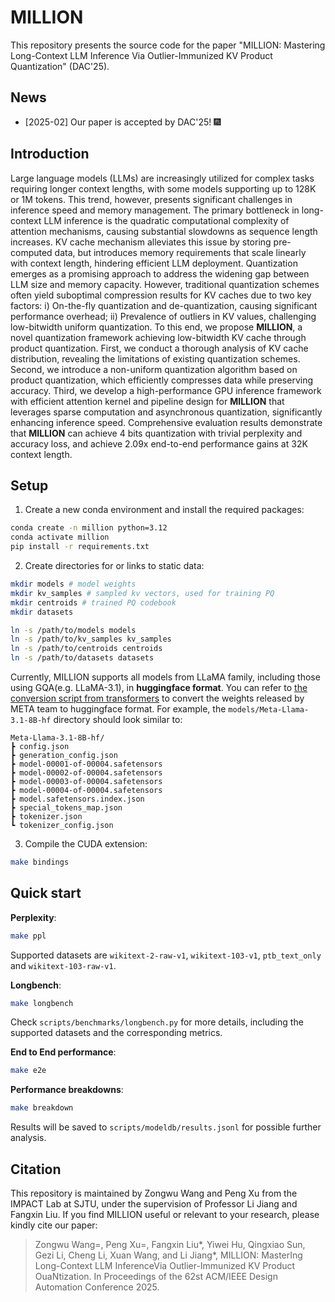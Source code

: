 # MILLION

This repository presents the source code for the paper "MILLION: Mastering Long-Context LLM Inference Via Outlier-Immunized KV Product Quantization" (DAC'25).

## News

- [2025-02] Our paper is accepted by DAC'25! 🎆

## Introduction

Large language models (LLMs) are increasingly utilized for complex tasks requiring longer context lengths, with some models supporting up to 128K or 1M tokens. This trend, however, presents significant challenges in inference speed and memory management.
The primary bottleneck in long-context LLM inference is the quadratic computational complexity of attention mechanisms, causing substantial slowdowns as sequence length increases. KV cache mechanism alleviates this issue by storing pre-computed data, but introduces memory requirements that scale linearly with context length, hindering efficient LLM deployment. Quantization emerges as a promising approach to address the widening gap between LLM size and memory capacity. However, traditional quantization schemes often yield suboptimal compression results for KV caches due to two key factors:
i) On-the-fly quantization and de-quantization, causing significant performance overhead;
ii) Prevalence of outliers in KV values, challenging low-bitwidth uniform quantization.
To this end, we propose **MILLION**, a novel quantization framework achieving low-bitwidth KV cache through product quantization. First, we conduct a thorough analysis of KV cache distribution, revealing the limitations of existing quantization schemes. Second, we introduce a non-uniform quantization algorithm based on product quantization, which efficiently compresses data while preserving accuracy. Third, we develop a high-performance GPU inference framework with efficient attention kernel and pipeline design for **MILLION** that leverages sparse computation and asynchronous quantization, significantly enhancing inference speed. 
Comprehensive evaluation results demonstrate that **MILLION** can achieve 4 bits quantization with trivial perplexity and accuracy loss, and achieve 2.09x end-to-end performance gains at 32K context length.


## Setup

1. Create a new conda environment and install the required packages:
```bash
conda create -n million python=3.12
conda activate million
pip install -r requirements.txt
```

2. Create directories for or links to static data:
```bash
mkdir models # model weights
mkdir kv_samples # sampled kv vectors, used for training PQ
mkdir centroids # trained PQ codebook
mkdir datasets
```
```bash
ln -s /path/to/models models
ln -s /path/to/kv_samples kv_samples
ln -s /path/to/centroids centroids
ln -s /path/to/datasets datasets
```

Currently, MILLION supports all models from LLaMA family, including those using GQA(e.g. LLaMA-3.1), in **huggingface format**. You can refer to [the conversion script from transformers](https://github.com/huggingface/transformers/blob/main/src/transformers/models/llama/convert_llama_weights_to_hf.py) to convert the weights released by META team to huggingface format. For example, the `models/Meta-Llama-3.1-8B-hf` directory should look similar to:
```text
Meta-Llama-3.1-8B-hf/
┣ config.json
┣ generation_config.json
┣ model-00001-of-00004.safetensors
┣ model-00002-of-00004.safetensors
┣ model-00003-of-00004.safetensors
┣ model-00004-of-00004.safetensors
┣ model.safetensors.index.json
┣ special_tokens_map.json
┣ tokenizer.json
┗ tokenizer_config.json
```

3. Compile the CUDA extension:
```bash
make bindings
```

## Quick start

**Perplexity**:
```bash
make ppl
```
Supported datasets are `wikitext-2-raw-v1`, `wikitext-103-v1`, `ptb_text_only` and `wikitext-103-raw-v1`.

**Longbench**:
```bash
make longbench
```
Check `scripts/benchmarks/longbench.py` for more details, including the supported datasets and the corresponding metrics.

**End to End performance**:
```bash
make e2e
```

**Performance breakdowns**:
```bash
make breakdown
```

Results will be saved to `scripts/modeldb/results.jsonl` for possible further analysis.

## Citation

This repository is maintained by Zongwu Wang and Peng Xu from the IMPACT Lab at SJTU, under the supervision of Professor Li Jiang and Fangxin Liu. If you find MILLION useful or relevant to your research, please kindly cite our paper:

> Zongwu Wang=, Peng Xu=, Fangxin Liu*, Yiwei Hu, Qingxiao Sun, Gezi Li, Cheng Li, Xuan Wang, and Li Jiang*, MILLION: MasterIng Long-Context LLM InferenceVia Outlier-Immunized KV Product OuaNtization. In Proceedings of the 62st ACM/IEEE Design Automation Conference 2025.
